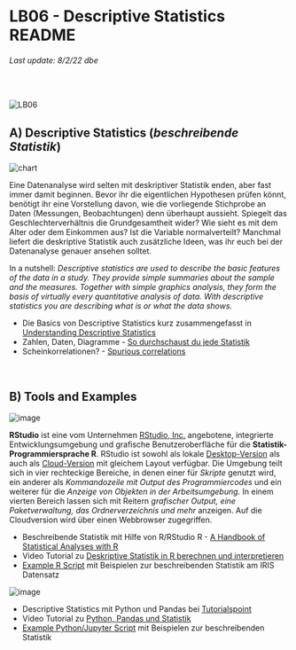 # LB06 - Descriptive Statistics README
###### Last update: 8/2/22 dbe
</br>

![LB06](https://github.com/sawubona-gmbh/BINA-FS22-WORK/blob/main/zImages/MSc-WI_BINA_LB6_Descriptive%20Statistics.png)

## A) Descriptive Statistics (*beschreibende Statistik*)

![chart](https://user-images.githubusercontent.com/52699611/159877676-982c5640-c234-46d0-a3dc-70455e5756d6.png)  

Eine Datenanalyse wird selten mit deskriptiver Statistik enden, aber fast immer damit beginnen. Bevor ihr die eigentlichen Hypothesen prüfen könnt, benötigt ihr eine Vorstellung davon, wie die vorliegende Stichprobe an Daten (Messungen, Beobachtungen) denn überhaupt aussieht. Spiegelt das Geschlechterverhältnis die Grundgesamtheit wider? Wie sieht es mit dem Alter oder dem Einkommen aus? Ist die Variable normalverteilt? Manchmal liefert die deskriptive Statistik auch zusätzliche Ideen, was ihr euch bei der Datenanalyse genauer ansehen solltet.

In a nutshell: *Descriptive statistics are used to describe the basic features of the data in a study. They provide simple summaries about the sample and the measures. Together with simple graphics analysis, they form the basis of virtually every quantitative analysis of data. With descriptive statistics you are describing what is or what the data shows.*

* Die Basics von Descriptive Statistics kurz zusammengefasst in [Understanding Descriptive Statistics](https://towardsdatascience.com/understanding-descriptive-statistics-c9c2b0641291)  
* Zahlen, Daten, Diagramme - [So durchschaust du jede Statistik](https://www.quarks.de/gesellschaft/bildung/so-durchschaust-du-jede-statistik/)  
* Scheinkorrelationen? - [Spurious correlations](https://tylervigen.com/spurious-correlations)

</br>

## B) Tools and Examples
![image](https://user-images.githubusercontent.com/52699611/159880451-a488c1f2-0ff7-4f4a-b144-a86f3f792c49.png)

**RStudio** ist eine vom Unternehmen [RStudio, Inc.](https://www.rstudio.com/) angebotene, integrierte Entwicklungsumgebung und grafische Benutzeroberfläche für die **Statistik-Programmiersprache R**. RStudio ist sowohl als lokale [Desktop-Version](https://www.rstudio.com/products/rstudio/) als auch als [Cloud-Version](https://rstudio.cloud/) mit gleichem Layout verfügbar. Die Umgebung teilt sich in vier rechteckige Bereiche, in denen einer für *Skripte* genutzt wird, ein anderer als *Kommandozeile mit Output des Programmiercodes* und ein weiterer für die *Anzeige von Objekten in der Arbeitsumgebung*. In einem vierten Bereich lassen sich mit Reitern *grafischer Output, eine Paketverwaltung, das Ordnerverzeichnis und mehr* anzeigen. Auf die Cloudversion wird über einen Webbrowser zugegriffen.  

* Beschreibende Statistik mit Hilfe von R/RStudio R - [A Handbook of Statistical Analyses with R](https://github.com/sawubona-gmbh/BINA-FS22-WORK/blob/main/LB06-DescriptiveStatistics/A%20Handbook%20of%20Statistical%20Analyses%20Using%20R.pdf)  
* Video Tutorial zu [Deskriptive Statistik in R berechnen und interpretieren](https://youtu.be/2oJxL-ImcOM) 
* [Example R Script](https://github.com/sawubona-gmbh/BINA-FS22-WORK/blob/main/LB06-DescriptiveStatistics/R/R-Code_Descriptive-STATISTICS_IRIS_v3.R) mit Beispielen zur beschreibenden Statistik am IRIS Datensatz  



![image](https://user-images.githubusercontent.com/52699611/159883097-4808b698-1d61-428c-8481-40a05ddc19e4.png)

* Descriptive Statistics mit Python und Pandas bei [Tutorialspoint](https://www.tutorialspoint.com/python_pandas/python_pandas_descriptive_statistics.htm)  
* Video Tutorial zu [Python, Pandas und Statistik](https://youtu.be/lttSd1sBzq0)  
* [Example Python/Jupyter Script](LB06-DescriptiveStatistics/Python/Python-JUPYTER-Descriptive-Statistics.ipynb) mit Beispielen zur beschreibenden Statistik

